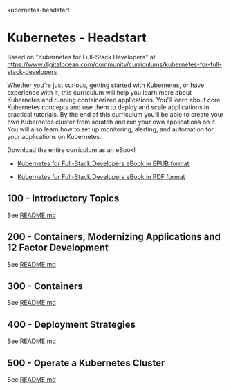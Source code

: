 kubernetes-headstart
# Kubernetes - Headstart

Based on "Kubernetes for Full-Stack Developers" at https://www.digitalocean.com/community/curriculums/kubernetes-for-full-stack-developers

Whether you’re just curious, getting started with Kubernetes, or have experience with it, this curriculum will help you learn more about Kubernetes and running containerized applications. You’ll learn about core Kubernetes concepts and use them to deploy and scale applications in practical tutorials. By the end of this curriculum you’ll be able to create your own Kubernetes cluster from scratch and run your own applications on it. You will also learn how to set up monitoring, alerting, and automation for your applications on Kubernetes.

Download the entire curriculum as an eBook!

- [Kubernetes for Full-Stack Developers eBook in EPUB format](https://do.co/k8s-book-epub)

- [Kubernetes for Full-Stack Developers eBook in PDF format](https://do.co/k8s-book-pdf)

## 100 - Introductory Topics

See [README.md](./100/README.md)

## 200 - Containers, Modernizing Applications and 12 Factor Development

See [README.md](./200/README.md)

## 300 - Containers

See [README.md](./300/README.md)

## 400 - Deployment Strategies

See [README.md](./400/README.md)

## 500 - Operate a Kubernetes Cluster

See [README.md](./500/README.md)
